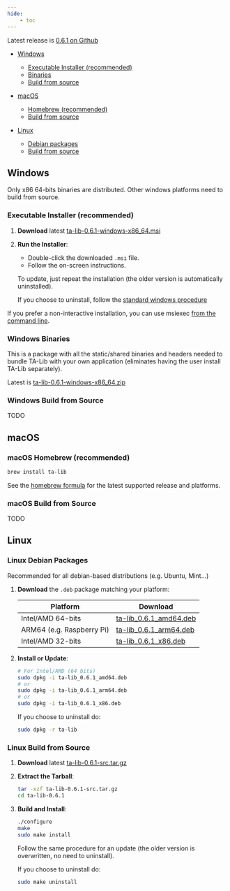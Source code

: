 ```yaml
---
hide:
    - toc
---
```

Latest release is [0.6.1 on Github](https://github.com/ta-lib/ta-lib/releases/latest)

- [Windows](#windows)
    - [Executable Installer (recommended)](#executable-installer-recommended)
    - [Binaries](#windows-binaries)
    - [Build from source](#windows-build-from-source)

- [macOS](#macOS)
    - [Homebrew (recommended)](#macOS-homebrew-recommended)
    - [Build from source](#macOS-build-from-source)

- [Linux](#linux)
    - [Debian packages](#linux-debian-packages)
    - [Build from source](#linux-build-from-source)

## Windows

Only x86 64-bits binaries are distributed. Other windows platforms need to build from source.

### Executable Installer (recommended)

1. **Download** latest [ta-lib-0.6.1-windows-x86_64.msi](https://github.com/ta-lib/ta-lib/releases/download/v0.6.1/ta-lib-0.6.1-windows-x86_64.msi)

2. **Run the Installer**:
    - Double-click the downloaded `.msi` file.
    - Follow the on-screen instructions.


    To update, just repeat the installation (the older version is automatically uninstalled).

    If you choose to uninstall, follow the [standard windows procedure](https://support.microsoft.com/en-us/windows/uninstall-or-remove-apps-and-programs-in-windows-4b55f974-2cc6-2d2b-d092-5905080eaf98)

 If you prefer a non-interactive installation, you can use msiexec [from the command line](https://learn.microsoft.com/en-us/windows/win32/msi/standard-installer-command-line-options).


### Windows Binaries
This is a package with all the static/shared binaries and headers needed to bundle TA-Lib with your own application (eliminates having the user install TA-Lib separately).

Latest is [ta-lib-0.6.1-windows-x86_64.zip](https://github.com/ta-lib/ta-lib/releases/download/v0.6.1/ta-lib-0.6.1-windows-x86_64.zip)

### Windows Build from Source

TODO

## macOS

### macOS Homebrew (recommended)

```bash
brew install ta-lib
```

See the [homebrew formula](https://formulae.brew.sh/formula/ta-lib) for the latest supported release and platforms.

### macOS Build from Source

TODO

## Linux

### Linux Debian Packages

Recommended for all debian-based distributions (e.g. Ubuntu, Mint...)

1. **Download** the `.deb` package matching your platform:

    | Platform | Download |
    |------------------------|--|
    | Intel/AMD 64-bits | [ta-lib_0.6.1_amd64.deb](https://github.com/ta-lib/ta-lib/releases/download/v0.6.1/ta-lib_0.6.1_amd64.deb) |
    | ARM64 (e.g. Raspberry Pi)| [ta-lib_0.6.1_arm64.deb](https://github.com/ta-lib/ta-lib/releases/download/v0.6.1/ta-lib_0.6.1_arm64.deb) |
    | Intel/AMD 32-bits| [ta-lib_0.6.1_x86.deb](https://github.com/ta-lib/ta-lib/releases/download/v0.6.1/ta-lib_0.6.1_x86.deb) |

2. **Install or Update**:
   ```bash
   # For Intel/AMD (64 bits)
   sudo dpkg -i ta-lib_0.6.1_amd64.deb
   # or
   sudo dpkg -i ta-lib_0.6.1_arm64.deb
   # or
   sudo dpkg -i ta-lib_0.6.1_x86.deb
   ```
   If you choose to uninstall do:
    ```bash
    sudo dpkg -r ta-lib
    ```

### Linux Build from Source

1. **Download** latest [ta-lib-0.6.1-src.tar.gz](https://github.com/ta-lib/ta-lib/releases/download/v0.6.1/ta-lib-0.6.1-src.tar.gz)

2. **Extract the Tarball**:
   ```bash
   tar -xzf ta-lib-0.6.1-src.tar.gz
   cd ta-lib-0.6.1
   ```

3. **Build and Install**:
   ```bash
   ./configure
   make
   sudo make install
   ```

    Follow the same procedure for an update (the older version is overwritten, no need to uninstall).

    If you choose to uninstall do:
    ```bash
    sudo make uninstall
    ```

